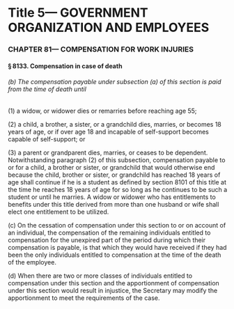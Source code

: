 
# Title 5— GOVERNMENT ORGANIZATION AND EMPLOYEES
### CHAPTER 81— COMPENSATION FOR WORK INJURIES
#### § 8133. Compensation in case of death
###### (b) The compensation payable under subsection (a) of this section is paid from the time of death until

(1) a widow, or widower dies or remarries before reaching age 55;

(2) a child, a brother, a sister, or a grandchild dies, marries, or becomes 18 years of age, or if over age 18 and incapable of self-support becomes capable of self-support; or

(3) a parent or grandparent dies, marries, or ceases to be dependent. Notwithstanding paragraph (2) of this subsection, compensation payable to or for a child, a brother or sister, or grandchild that would otherwise end because the child, brother or sister, or grandchild has reached 18 years of age shall continue if he is a student as defined by section 8101 of this title at the time he reaches 18 years of age for so long as he continues to be such a student or until he marries. A widow or widower who has entitlements to benefits under this title derived from more than one husband or wife shall elect one entitlement to be utilized.

(c) On the cessation of compensation under this section to or on account of an individual, the compensation of the remaining individuals entitled to compensation for the unexpired part of the period during which their compensation is payable, is that which they would have received if they had been the only individuals entitled to compensation at the time of the death of the employee.

(d) When there are two or more classes of individuals entitled to compensation under this section and the apportionment of compensation under this section would result in injustice, the Secretary may modify the apportionment to meet the requirements of the case.
